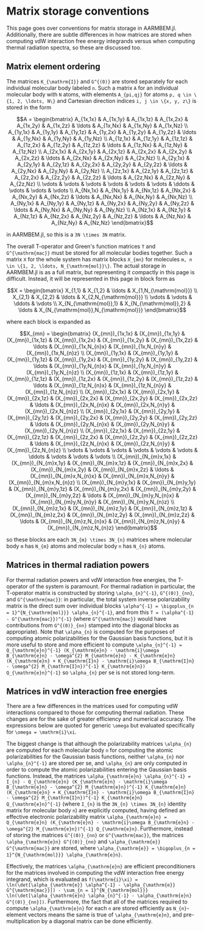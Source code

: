 # Matrix storage conventions

This page goes over conventions for matrix storage in
AARMBEM.jl. Additionally, there are subtle differences in how matrices
are stored when computing vdW interaction free energy integrands
versus when computing thermal radiation spectra, so these are
discussed too.

## Matrix element ordering

The matrices ``K_{\mathrm{I}}`` and ``G^{(0)}`` are stored separately
for each individual molecular body labeled ``n``. Such a matrix ``A``
for an individual molecular body with ``N`` atoms, with elements
``A_{pi,qj}`` for atoms ``p, q \in \{1, 2, \ldots, N\}`` and Cartesian
direction indices ``i, j \in \{x, y, z\}`` is stored in the form
```math
A = \begin{bmatrix}
A_{1x,1x} & A_{1x,1y} & A_{1x,1z} & A_{1x,2x} & A_{1x,2y} & A_{1x,2z} & \ldots & A_{1x,Nx} & A_{1x,Ny} & A_{1x,Nz} \\
A_{1y,1x} & A_{1y,1y} & A_{1y,1z} & A_{1y,2x} & A_{1y,2y} & A_{1y,2z} & \ldots & A_{1y,Nx} & A_{1y,Ny} & A_{1y,Nz} \\
A_{1z,1x} & A_{1z,1y} & A_{1z,1z} & A_{1z,2x} & A_{1z,2y} & A_{1z,2z} & \ldots & A_{1z,Nx} & A_{1z,Ny} & A_{1z,Nz} \\
A_{2x,1x} & A_{2x,1y} & A_{2x,1z} & A_{2x,2x} & A_{2x,2y} & A_{2x,2z} & \ldots & A_{2x,Nx} & A_{2x,Ny} & A_{2x,Nz} \\
A_{2y,1x} & A_{2y,1y} & A_{2y,1z} & A_{2y,2x} & A_{2y,2y} & A_{2y,2z} & \ldots & A_{2y,Nx} & A_{2y,Ny} & A_{2y,Nz} \\
A_{2z,1x} & A_{2z,1y} & A_{2z,1z} & A_{2z,2x} & A_{2z,2y} & A_{2z,2z} & \ldots & A_{2z,Nx} & A_{2z,Ny} & A_{2z,Nz} \\
\vdots & \vdots & \vdots & \vdots & \vdots & \vdots & \ddots & \vdots & \vdots & \vdots \\
A_{Nx,1x} & A_{Nx,1y} & A_{Nx,1z} & A_{Nx,2x} & A_{Nx,2y} & A_{Nx,2z} & \ldots & A_{Nx,Nx} & A_{Nx,Ny} & A_{Nx,Nz} \\
A_{Ny,1x} & A_{Ny,1y} & A_{Ny,1z} & A_{Ny,2x} & A_{Ny,2y} & A_{Ny,2z} & \ldots & A_{Ny,Nx} & A_{Ny,Ny} & A_{Ny,Nz} \\
A_{Nz,1x} & A_{Nz,1y} & A_{Nz,1z} & A_{Nz,2x} & A_{Nz,2y} & A_{Nz,2z} & \ldots & A_{Nz,Nx} & A_{Nz,Ny} & A_{Nz,Nz}
\end{bmatrix}
```
in AARMBEM.jl, so this is a ``3N \times 3N`` matrix.

The overall T-operator and Green's function matrices ``T`` and
``G^{\mathrm{mac}}`` must be stored for all molecular bodies
together. Such a matrix ``X`` for the whole system has matrix blocks
``X_{mn}`` for molecules ``m, n \in \{1, 2, \ldots,
N_{\mathrm{mol}}\}``. The actual storage in AARMBEM.jl is as a full
matrix, but representing it compactly in this page is
difficult. Instead, it will be represented in this page in block form
as
```math
X = \begin{bmatrix}
X_{1,1} & X_{1,2} & \ldots & X_{1,N_{\mathrm{mol}}} \\
X_{2,1} & X_{2,2} & \ldots & X_{2,N_{\mathrm{mol}}} \\
\vdots & \vdots & \ddots & \vdots \\
X_{N_{\mathrm{mol}},1} & X_{N_{\mathrm{mol}},2} & \ldots & X_{N_{\mathrm{mol}},N_{\mathrm{mol}}}
\end{bmatrix}
```
where each block is expanded as
```math
X_{mn} = \begin{bmatrix}
(X_{mn})_{1x,1x} & (X_{mn})_{1x,1y} & (X_{mn})_{1x,1z} & (X_{mn})_{1x,2x} & (X_{mn})_{1x,2y} & (X_{mn})_{1x,2z} & \ldots & (X_{mn})_{1x,N_{n}x} & (X_{mn})_{1x,N_{n}y} & (X_{mn})_{1x,N_{n}z} \\
(X_{mn})_{1y,1x} & (X_{mn})_{1y,1y} & (X_{mn})_{1y,1z} & (X_{mn})_{1y,2x} & (X_{mn})_{1y,2y} & (X_{mn})_{1y,2z} & \ldots & (X_{mn})_{1y,N_{n}x} & (X_{mn})_{1y,N_{n}y} & (X_{mn})_{1y,N_{n}z} \\
(X_{mn})_{1z,1x} & (X_{mn})_{1z,1y} & (X_{mn})_{1z,1z} & (X_{mn})_{1z,2x} & (X_{mn})_{1z,2y} & (X_{mn})_{1z,2z} & \ldots & (X_{mn})_{1z,N_{n}x} & (X_{mn})_{1z,N_{n}y} & (X_{mn})_{1z,N_{n}z} \\
(X_{mn})_{2x,1x} & (X_{mn})_{2x,1y} & (X_{mn})_{2x,1z} & (X_{mn})_{2x,2x} & (X_{mn})_{2x,2y} & (X_{mn})_{2x,2z} & \ldots & (X_{mn})_{2x,N_{n}x} & (X_{mn})_{2x,N_{n}y} & (X_{mn})_{2x,N_{n}z} \\
(X_{mn})_{2y,1x} & (X_{mn})_{2y,1y} & (X_{mn})_{2y,1z} & (X_{mn})_{2y,2x} & (X_{mn})_{2y,2y} & (X_{mn})_{2y,2z} & \ldots & (X_{mn})_{2y,N_{n}x} & (X_{mn})_{2y,N_{n}y} & (X_{mn})_{2y,N_{n}z} \\
(X_{mn})_{2z,1x} & (X_{mn})_{2z,1y} & (X_{mn})_{2z,1z} & (X_{mn})_{2z,2x} & (X_{mn})_{2z,2y} & (X_{mn})_{2z,2z} & \ldots & (X_{mn})_{2z,N_{n}x} & (X_{mn})_{2z,N_{n}y} & (X_{mn})_{2z,N_{n}z} \\
\vdots & \vdots & \vdots & \vdots & \vdots & \vdots & \ddots & \vdots & \vdots & \vdots \\
(X_{mn})_{N_{m}x,1x} & (X_{mn})_{N_{m}x,1y} & (X_{mn})_{N_{m}x,1z} & (X_{mn})_{N_{m}x,2x} & (X_{mn})_{N_{m}x,2y} & (X_{mn})_{N_{m}x,2z} & \ldots & (X_{mn})_{N_{m}x,N_{n}x} & (X_{mn})_{N_{m}x,N_{n}y} & (X_{mn})_{N_{m}x,N_{n}z} \\
(X_{mn})_{N_{m}y,1x} & (X_{mn})_{N_{m}y,1y} & (X_{mn})_{N_{m}y,1z} & (X_{mn})_{N_{m}y,2x} & (X_{mn})_{N_{m}y,2y} & (X_{mn})_{N_{m}y,2z} & \ldots & (X_{mn})_{N_{m}y,N_{n}x} & (X_{mn})_{N_{m}y,N_{n}y} & (X_{mn})_{N_{m}y,N_{n}z} \\
(X_{mn})_{N_{m}z,1x} & (X_{mn})_{N_{m}z,1y} & (X_{mn})_{N_{m}z,1z} & (X_{mn})_{N_{m}z,2x} & (X_{mn})_{N_{m}z,2y} & (X_{mn})_{N_{m}z,2z} & \ldots & (X_{mn})_{N_{m}z,N_{n}x} & (X_{mn})_{N_{m}z,N_{n}y} & (X_{mn})_{N_{m}z,N_{n}z}
\end{bmatrix}
```
so these blocks are each ``3N_{m} \times 3N_{n}`` matrices where
molecular body ``m`` has ``N_{m}`` atoms and molecular body ``n`` has
``N_{n}`` atoms.

## Matrices in thermal radiation powers

For thermal radiation powers and vdW interaction free energies, the
T-operator of the system is paramount. For thermal radiation in
particular, the T-operator matrix is constructed by storing
``\alpha_{n}^{-1}``, ``G^{(0)}_{nn}``, and ``G^{\mathrm{mac}}``: in
particular, the total system inverse polarizability matrix is the
direct sum over individual blocks ``\alpha^{-1} = \bigoplus_{n =
1}^{N_{\mathrm{mol}}} \alpha_{n}^{-1}``, and from this ``T =
(\alpha^{-1} - G^{\mathrm{mac}})^{-1}`` (where ``G^{\mathrm{mac}}``
would have contributions from ``G^{(0)}_{nn}`` stamped into the
diagonal blocks as appropriate). Note that ``\alpha_{n}`` is computed
for the purposes of computing atomic polarizabilities for the Gaussian
basis functions, but it is more useful to store and more efficient to
compute
``\alpha_{n}^{-1} = Q_{\mathrm{e}n}^{-1} (K_{\mathrm{e}n} - \mathrm{i}\omega B_{\mathrm{e}n} - \omega^{2} M_{\mathrm{e}n} - K_{\mathrm{e}n} (K_{\mathrm{e}n} + K_{\mathrm{I}n} - \mathrm{i}\omega B_{\mathrm{I}n} - \omega^{2} M_{\mathrm{I}n})^{-1} K_{\mathrm{e}n}) Q_{\mathrm{e}n}^{-1}``
so ``\alpha_{n}`` per se is not stored long-term.

## Matrices in vdW interaction free energies

There are a few differences in the matrices used for computing vdW
interactions compared to those for computing thermal radiation. These
changes are for the sake of greater efficiency and numerical
accuracy. The expressions below are quoted for generic ``\omega`` but
evaluated specifically for ``\omega = \mathrm{i}\xi``.

The biggest change is that although the polarizability matrices
``\alpha_{n}`` are computed for each molecular body ``n`` for
computing the atomic polarizabilities for the Gaussian basis
functions, neither ``\alpha_{n}`` nor ``\alpha_{n}^{-1}`` are stored
per se, and ``\alpha_{n}`` are only computed in order to compute the
atomic polarizabilities entering the Gaussian basis
functions. Instead, the matrices
``\alpha_{\mathrm{e}n} \alpha_{n}^{-1} = I_{n} - Q_{\mathrm{e}n} (K_{\mathrm{e}n} - \mathrm{i}\omega B_{\mathrm{e}n} - \omega^{2} M_{\mathrm{e}n})^{-1} K_{\mathrm{e}n} (K_{\mathrm{e}n} + K_{\mathrm{I}n} - \mathrm{i}\omega B_{\mathrm{I}n} - \omega^{2} M_{\mathrm{I}n})^{-1} K_{\mathrm{e}n} Q_{\mathrm{e}n}^{-1}``
(where ``I_{n}`` is the ``3N_{n} \times 3N_{n}`` identity matrix for
molecular body ``n``) are explicitly computed, having defined an
effective electronic polarizability matrix
``\alpha_{\mathrm{e}n} = Q_{\mathrm{e}n} (K_{\mathrm{e}n} - \mathrm{i}\omega B_{\mathrm{e}n} - \omega^{2} M_{\mathrm{e}n})^{-1} Q_{\mathrm{e}n}``.
Furthermore, instead of storing the matrices ``G^{(0)}_{nn}`` or
``G^{\mathrm{mac}}``, the matrices ``\alpha_{\mathrm{e}n}
G^{(0)}_{nn}`` and ``\alpha_{\mathrm{e}} G^{\mathrm{mac}}`` are
stored, where
``\alpha_{\mathrm{e}} = \bigoplus_{n = 1}^{N_{\mathrm{mol}}} \alpha_{\mathrm{e}n}``.

Effectively, the matrices ``\alpha_{\mathrm{e}n}`` are efficient
preconditioners for the matrices involved in computing the vdW
interaction free energy integrand, which is evaluated as
``f(\mathrm{i}\xi) = \ln(\det[\alpha_{\mathrm{e}} \alpha^{-1} - \alpha_{\mathrm{e}} G^{\mathrm{mac}}]) - \sum_{n = 1}^{N_{\mathrm{mol}}} \ln(\det[\alpha_{\mathrm{e}n} \alpha_{n}^{-1} - \alpha_{\mathrm{e}n} G^{(0)}_{nn}])``.
Furthermore, the fact that all of the matrices required to compute
``\alpha_{\mathrm{e}n}`` for each ``n`` are stored efficiently as
``N_{n}``-element vectors means the same is true of
``\alpha_{\mathrm{e}n}``, and pre-multiplication by a diagonal matrix
can be done efficiently.